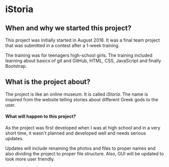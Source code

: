 # iStoria

## When and why we started this project?

This project was initially started in August 2018. It was a final team project that was submitted in a contest after a 1-week training. 

The training was for teenagers high-school girls. The training included learning about basics of git and GitHub, HTML, CSS, JavaScript and finally Bootstrap.
## What is the project about?

The project is like an online museum. It is called _iStoria_. The name is inspired from the website telling stories about different Greek gods to the user.

#### What will happen to this project?

As the project was first developed when I was at high school and in a very short time, it wasn't planned and developed well and needs serious updates. 

Updates will include renaming the photos and files to proper names and also dividing the project to proper file structure. Also, GUI will be updated to look more user friendly. 